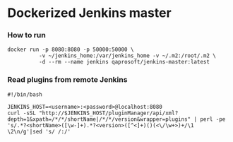 # Dockerized Jenkins master

### How to run
```
docker run -p 8080:8080 -p 50000:50000 \
          -v ~/jenkins_home:/var/jenkins_home -v ~/.m2:/root/.m2 \
          -d --rm --name jenkins qaprosoft/jenkins-master:latest
```

### Read plugins from remote Jenkins
```
#!/bin/bash

JENKINS_HOST=<username>:<password>@localhost:8080
curl -sSL "http://$JENKINS_HOST/pluginManager/api/xml?depth=1&xpath=/*/*/shortName|/*/*/version&wrapper=plugins" | perl -pe 's/.*?<shortName>([\w-]+).*?<version>([^<]+)()(<\/\w+>)+/\1 \2\n/g'|sed 's/ /:/'
```
